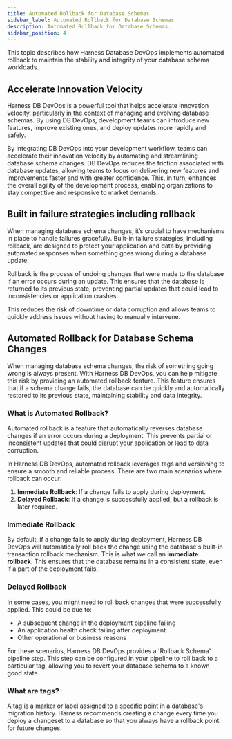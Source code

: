 ```yaml
---
title: Automated Rollback for Database Schemas
sidebar_label: Automated Rollback for Database Schemas
description: Automated Rollback for Database Schemas.
sidebar_position: 4
---
```


This topic describes how Harness Database DevOps implements automated rollback to maintain the stability and integrity of your database schema workloads. 

## Accelerate Innovation Velocity

Harness DB DevOps is a powerful tool that helps accelerate innovation velocity, particularly in the context of managing and evolving database schemas. By using DB DevOps, development teams can introduce new features, improve existing ones, and deploy updates more rapidly and safely. 

By integrating DB DevOps into your development workflow, teams can accelerate their innovation velocity by automating and streamlining database schema changes. DB DevOps reduces the friction associated with database updates, allowing teams to focus on delivering new features and improvements faster and with greater confidence. This, in turn, enhances the overall agility of the development process, enabling organizations to stay competitive and responsive to market demands.

## Built in failure strategies including rollback

When managing database schema changes, it’s crucial to have mechanisms in place to handle failures gracefully. Built-in failure strategies, including rollback, are designed to protect your application and data by providing automated responses when something goes wrong during a database update.

Rollback is the process of undoing changes that were made to the database if an error occurs during an update. This ensures that the database is returned to its previous state, preventing partial updates that could lead to inconsistencies or application crashes.

This reduces the risk of downtime or data corruption and allows teams to quickly address issues without having to manually intervene.

## Automated Rollback for Database Schema Changes

When managing database schema changes, the risk of something going wrong is always present. With Harness DB DevOps, you can help mitigate this risk by providing an automated rollback feature. This feature ensures that if a schema change fails, the database can be quickly and automatically restored to its previous state, maintaining stability and data integrity.

### What is Automated Rollback?

Automated rollback is a feature that automatically reverses database changes if an error occurs during a deployment. This prevents partial or inconsistent updates that could disrupt your application or lead to data corruption.

In Harness DB DevOps, automated rollback leverages tags and versioning to ensure a smooth and reliable process. There are two main scenarios where rollback can occur:

 1. **Immediate Rollback**: If a change fails to apply during
 deployment.
 2. **Delayed Rollback**: If a change is successfully applied, but a rollback is later required.

### Immediate Rollback

By default, if a change fails to apply during deployment, Harness DB DevOps will automatically roll back the change using the database's built-in transaction rollback mechanism. This is what we call an **immediate rollback**. This ensures that the database remains in a consistent state, even if a part of the deployment fails.

### Delayed Rollback

In some cases, you might need to roll back changes that were successfully applied. This could be due to:

 - A subsequent change in the deployment pipeline failing
 - An application health check failing after deployment
 - Other operational or business reasons

For these scenarios, Harness DB DevOps provides a 'Rollback Schema' pipeline step. This step can be configured in your pipeline to roll back to a particular tag, allowing you to revert your database schema to a known good state.

### What are tags? 

A tag is a marker or label assigned to a specific point in a database's migration history. Harness recommends creating a change every time you deploy a changeset to a database so that you always have a rollback point for future changes.

